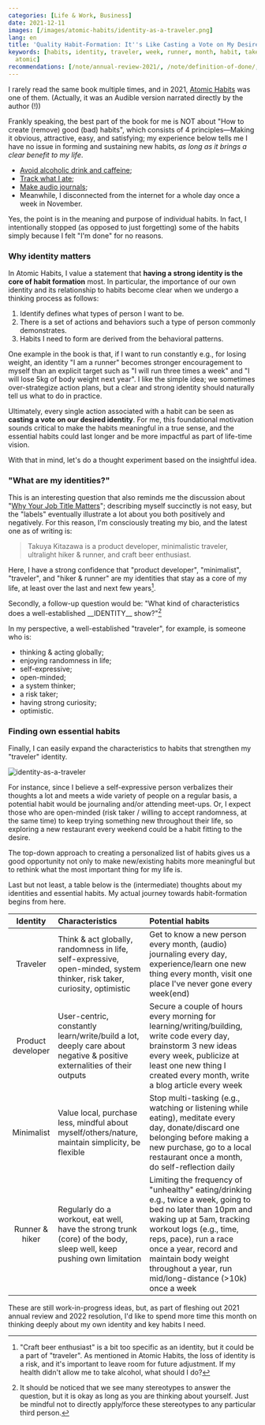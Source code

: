 ```yaml
---
categories: [Life & Work, Business]
date: 2021-12-11
images: [/images/atomic-habits/identity-as-a-traveler.png]
lang: en
title: 'Quality Habit-Formation: It''s Like Casting a Vote on My Desired Identity'
keywords: [habits, identity, traveler, week, runner, month, habit, taker, expressive,
  atomic]
recommendations: [/note/annual-review-2021/, /note/definition-of-done/, /note/audio-journaling/]
---
```

 
I rarely read the same book multiple times, and in 2021, [Atomic Habits](https://jamesclear.com/atomic-habits) was one of them. (Actually, it was an Audible version narrated directly by the author (!))
 
Frankly speaking, the best part of the book for me is NOT about "How to create (remove) good (bad) habits", which consists of 4 principles&mdash;Making it obvious, attractive, easy, and satisfying; my experience below tells me I have no issue in forming and sustaining new habits, *as long as it brings a clear benefit to my life*.
 
- [Avoid alcoholic drink and caffeine](/note/unusual-drinking-and-eating-habits/);
- [Track what I ate](/note/sustainable-diets/);
- [Make audio journals](/note/audio-journaling/);
- Meanwhile, I disconnected from the internet for a whole day once a week in November.
 
Yes, the point is in the meaning and purpose of individual habits. In fact, I intentionally stopped (as opposed to just forgetting) some of the habits simply because I felt "I'm done" for no reasons.
 
### Why identity matters
 
In Atomic Habits, I value a statement that **having a strong identity is the core of habit formation** most. In particular, the importance of our own identity and its relationship to habits become clear when we undergo a thinking process as follows:
 
1. Identify defines what types of person I want to be.
2. There is a set of actions and behaviors such a type of person commonly demonstrates.
3. Habits I need to form are derived from the behavioral patterns.
 
One example in the book is that, if I want to run constantly e.g., for losing weight, an identity "I am a runner" becomes stronger encouragement to myself than an explicit target such as "I will run three times a week" and "I will lose 5kg of body weight next year". I like the simple idea; we sometimes over-strategize action plans, but a clear and strong identity should naturally tell us what to do in practice.
 
Ultimately, every single action associated with a habit can be seen as **casting a vote on our desired identity**. For me, this foundational motivation sounds critical to make the habits meaningful in a true sense, and the essential habits could last longer and be more impactful as part of life-time vision.

With that in mind, let's do a thought experiment based on the insightful idea.
 
### "What are my identities?"
 
This is an interesting question that also reminds me the discussion about "[Why Your Job Title Matters](/note/why-job-title-matters/)"; describing myself succinctly is not easy, but the "labels" eventually illustrate a lot about you both positively and negatively. For this reason, I'm consciously treating my bio, and the latest one as of writing is:
 
> Takuya Kitazawa is a product developer, minimalistic traveler, ultralight hiker & runner, and craft beer enthusiast.
 
Here, I have a strong confidence that "product developer", "minimalist", "traveler", and "hiker & runner" are my identities that stay as a core of my life, at least over the last and next few years[^1].
 
Secondly, a follow-up question would be: "What kind of characteristics does a well-established \_\_IDENTITY\_\_ show?"[^2]
 
In my perspective, a well-established "traveler", for example, is someone who is:
 
- thinking & acting globally;
- enjoying randomness in life;
- self-expressive;
- open-minded;
- a system thinker;
- a risk taker;
- having strong curiosity;
- optimistic.
 
### Finding own essential habits
 
Finally, I can easily expand the characteristics to habits that strengthen my "traveler" identity.
 
![identity-as-a-traveler](/images/atomic-habits/identity-as-a-traveler.png)
 
For instance, since I believe a self-expressive person verbalizes their thoughts a lot and meets a wide variety of people on a regular basis, a potential habit would be journaling and/or attending meet-ups. Or, I expect those who are open-minded (risk taker / willing to accept randomness, at the same time) to keep trying something new throughout their life, so exploring a new restaurant every weekend could be a habit fitting to the desire.
 
The top-down approach to creating a personalized list of habits gives us a good opportunity not only to make new/existing habits more meaningful but to rethink what the most important thing for my life is.
 
Last but not least, a table below is the (intermediate) thoughts about my identities and essential habits. My actual journey towards habit-formation begins from here.
 
|Identity|Characteristics|Potential habits|
|:---:|:---|:---|
|Traveler|Think & act globally, randomness in life, self-expressive, open-minded, system thinker, risk taker, curiosity, optimistic|Get to know a new person every month, (audio) journaling every day, experience/learn one new thing every month, visit one place I've never gone every week(end)|
|Product developer|User-centric, constantly learn/write/build a lot, deeply care about negative & positive externalities of their outputs|Secure a couple of hours every morning for learning/writing/building, write code every day, brainstorm 3 new ideas every week, publicize at least one new thing I created every month, write a blog article every week|
|Minimalist|Value local, purchase less, mindful about myself/others/nature, maintain simplicity, be flexible|Stop multi-tasking (e.g., watching or listening while eating), meditate every day, donate/discard one belonging before making a new purchase, go to a local restaurant once a month, do self-reflection daily|
|Runner & hiker|Regularly do a workout, eat well, have the strong trunk (core) of the body, sleep well, keep pushing own limitation|Limiting the frequency of "unhealthy" eating/drinking e.g., twice a week, going to bed no later than 10pm and waking up at 5am, tracking workout logs (e.g., time, reps, pace), run a race once a year, record and maintain body weight throughout a year, run mid/long-distance (>10k) once a week|
 
These are still work-in-progress ideas, but, as part of fleshing out 2021 annual review and 2022 resolution, I'd like to spend more time this month on thinking deeply about my own identity and key habits I need.
 
[^1]: "Craft beer enthusiast" is a bit too specific as an identity, but it could be a part of "traveler". As mentioned in Atomic Habits, the loss of identity is a risk, and it's important to leave room for future adjustment. If my health didn't allow me to take alcohol, what should I do?

[^2]: It should be noticed that we see many stereotypes to answer the question, but it is okay as long as you are thinking about yourself. Just be mindful not to directly apply/force these stereotypes to any particular third person.